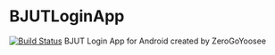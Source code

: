 # BJUTLoginApp
[![Build Status](https://travis-ci.org/ZeroGoYoosee/BJUTLoginApp.svg)](https://travis-ci.org/ZeroGoYoosee/BJUTLoginApp)
BJUT Login App for Android created by ZeroGoYoosee
